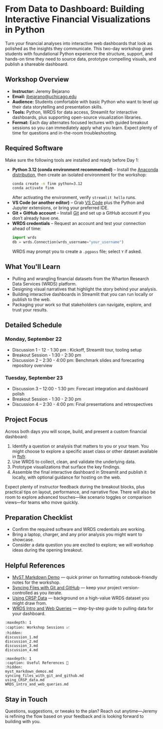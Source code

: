 # From Data to Dashboard: Building Interactive Financial Visualizations in Python

Turn your financial analyses into interactive web dashboards that look as polished as the insights they communicate. This two-day workshop gives students with foundational Python experience the structure, support, and hands-on time they need to source data, prototype compelling visuals, and publish a shareable dashboard.

## Workshop Overview

- **Instructor:** Jeremy Bejarano
- **Email:** jbejarano@uchicago.edu
- **Audience:** Students comfortable with basic Python who want to level up their data storytelling and presentation skills.
- **Tools:** Python, WRDS for data access, Streamlit for interactive dashboards, plus supporting open-source visualization libraries.
- **Format:** Each day alternates focused lectures with guided breakout sessions so you can immediately apply what you learn. Expect plenty of time for questions and in-the-room troubleshooting.

## Required Software

Make sure the following tools are installed and ready before Day 1:

- **Python 3.12 (conda environment recommended)** – Install the [Anaconda distribution](https://www.anaconda.com/products/distribution), then create an isolated environment for the workshop:
  ```bash
  conda create -n finm python=3.12
  conda activate finm
  ```
  After activating the environment, verify `streamlit hello` runs.
- **VS Code (or another editor)** – Grab [VS Code](https://code.visualstudio.com/) plus the Python and Jupyter extensions, or bring your preferred IDE.
- **Git + GitHub account** – Install [Git](https://git-scm.com/downloads) and set up a GitHub account if you don’t already have one.
- **WRDS credentials** – Request an account and test your connection ahead of time:
  ```python
  import wrds
  db = wrds.Connection(wrds_username="your_username")
  ```
  WRDS may prompt you to create a `.pgpass` file; select `Y` if asked.

## What You'll Learn

- Pulling and wrangling financial datasets from the Wharton Research Data Services (WRDS) platform.
- Designing visual narratives that highlight the story behind your analysis.
- Building interactive dashboards in Streamlit that you can run locally or publish to the web.
- Packaging your work so that stakeholders can navigate, explore, and trust your results.

## Detailed Schedule

### Monday, September 22
- Discussion 1 - 12 - 1:30 pm : Kickoff, Streamlit tour, tooling setup
- Breakout Session - 1:30 - 2:30 pm
- Discussion 2 – 2:30 - 4:00 pm: Benchmark slides and forecasting repository overview

### Tuesday, September 23
- Discussion 3 – 12:00 - 1:30 pm: Forecast integration and dashboard polish
- Breakout Session - 1:30 - 2:30 pm
- Discussion 4 – 2:30 - 4:00 pm: Final presentations and retrospectives

## Project Focus

Across both days you will scope, build, and present a custom financial dashboard:

1. Identify a question or analysis that matters to you or your team. You might choose to explore a specific asset class or other dataset available in [ftsfr](https://github.com/jmbejara/ftsfr).
2. Use WRDS to collect, clean, and validate the underlying data.
3. Prototype visualizations that surface the key findings.
4. Assemble the final interactive dashboard in Streamlit and publish it locally, with optional guidance for hosting on the web.

Expect plenty of instructor feedback during the breakout blocks, plus practical tips on layout, performance, and narrative flow. There will also be room to explore advanced touches—like scenario toggles or comparison views—for teams who move quickly.

## Preparation Checklist

- Confirm the required software and WRDS credentials are working.
- Bring a laptop, charger, and any prior analysis you might want to showcase.
- Consider a data question you are excited to explore; we will workshop ideas during the opening breakout.

## Helpful References

- [MyST Markdown Demo](myst_markdown_demos.md) — quick primer on formatting notebook-friendly notes for the workshop.
- [Syncing Files with Git and GitHub](syncing_files_with_git_and_github.md) — keep your project version-controlled as you iterate.
- [Using CRSP Data](using_CRSP_data.md) — background on a high-value WRDS dataset you might draw from.
- [WRDS Intro and Web Queries](WRDS_intro_and_web_queries.md) — step-by-step guide to pulling data for your dashboard.

```{toctree}
:maxdepth: 1
:caption: Workshop Sessions 📈
:hidden:
discussion_1.md
discussion_2.md
discussion_3.md
discussion_4.md
```

```{toctree}
:maxdepth: 1
:caption: Useful References 📖
:hidden:
myst_markdown_demos.md
syncing_files_with_git_and_github.md
using_CRSP_data.md
WRDS_intro_and_web_queries.md
```

## Stay in Touch

Questions, suggestions, or tweaks to the plan? Reach out anytime—Jeremy is refining the flow based on your feedback and is looking forward to building with you.
